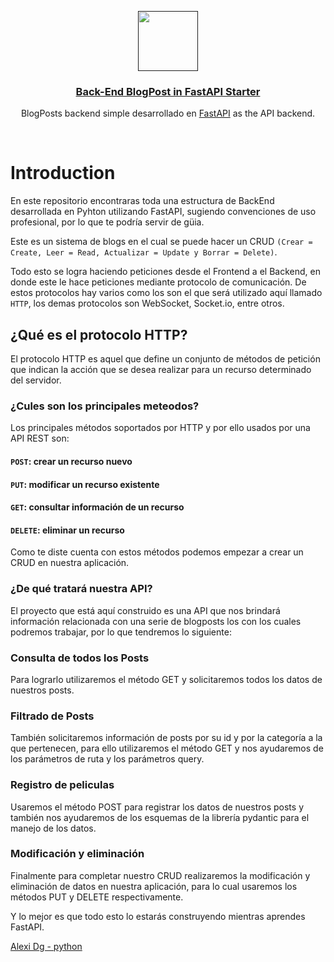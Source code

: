 <p align="center">
  <a href="">
    <img src="https://miro.medium.com/v2/resize:fit:786/format:webp/1*dpXAaEpwsJcs2UbZEp5jJw.png" height="96">
    <h3 align="center">Back-End BlogPost in FastAPI Starter</h3>
  </a>
</p>

<p align="center">BlogPosts backend simple desarrollado en <a href="https://fastapi.tiangolo.com/">FastAPI</a> as the API backend.</p>

<br/>

# Introduction

En este repositorio encontraras toda una estructura de BackEnd desarrollada en Pyhton utilizando FastAPI, sugiendo convenciones de uso profesional, por lo que te podría servir de güia.

Este es un sistema de blogs en el cual se puede hacer un CRUD ``(Crear = Create, Leer = Read, Actualizar = Update y Borrar = Delete)``.

Todo esto se logra haciendo peticiones desde el Frontend a el Backend, en donde este le hace peticiones mediante protocolo de comunicación. De estos protocolos hay varios como los son el que será utilizado aquí llamado `HTTP`, los demas protocolos son WebSocket, Socket.io, entre otros.

## ¿Qué es el protocolo HTTP?

El protocolo HTTP es aquel que define un conjunto de métodos de petición que indican la acción que se desea realizar para un recurso determinado del servidor.

### ¿Cules son los principales meteodos?

Los principales métodos soportados por HTTP y por ello usados por una API REST son:

#### `POST`: crear un recurso nuevo

#### `PUT`: modificar un recurso existente

#### `GET`: consultar información de un recurso

#### `DELETE`: eliminar un recurso

Como te diste cuenta con estos métodos podemos empezar a crear un CRUD en nuestra aplicación.

### ¿De qué tratará nuestra API?

El proyecto que está aquí construido es una API que nos brindará información relacionada con una serie de blogposts los con los cuales podremos trabajar, por lo que tendremos lo siguiente:

### Consulta de todos los Posts

Para lograrlo utilizaremos el método GET y solicitaremos todos los datos de nuestros posts.

### Filtrado de Posts

También solicitaremos información de posts por su id y por la categoría a la que pertenecen, para ello utilizaremos el método GET y nos ayudaremos de los parámetros de ruta y los parámetros query.

### Registro de peliculas

Usaremos el método POST para registrar los datos de nuestros posts y también nos ayudaremos de los esquemas de la librería pydantic para el manejo de los datos.

### Modificación y eliminación

Finalmente para completar nuestro CRUD realizaremos la modificación y eliminación de datos en nuestra aplicación, para lo cual usaremos los métodos PUT y DELETE respectivamente.

Y lo mejor es que todo esto lo estarás construyendo mientras aprendes FastAPI.

<a href="https://github.com/Duran24062005">Alexi Dg - python</a>
